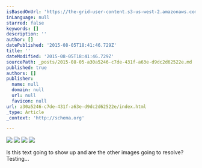 ```yaml
---
isBasedOnUrl: 'https://the-grid-user-content.s3-us-west-2.amazonaws.com/b5e51c52-b4b9-4750-b877-cc0ea25a69e9.jpg'
inLanguage: null
starred: false
keywords: []
description: ''
author: []
datePublished: '2015-08-05T18:41:46.729Z'
title: ''
dateModified: '2015-08-05T18:41:46.729Z'
sourcePath: _posts/2015-08-05-a30a5246-c7de-431f-a63e-d9dc2d62522e.md
published: true
authors: []
publisher:
  name: null
  domain: null
  url: null
  favicon: null
url: a30a5246-c7de-431f-a63e-d9dc2d62522e/index.html
_type: Article
_context: 'http://schema.org'

---
```

![](https://the-grid-user-content.s3-us-west-2.amazonaws.com/b5e51c52-b4b9-4750-b877-cc0ea25a69e9.jpg)
![](https://the-grid-user-content.s3-us-west-2.amazonaws.com/73a340fa-d5c4-448c-8a9d-d760a13fe1d0.jpg)
![](https://the-grid-user-content.s3-us-west-2.amazonaws.com/136de529-163a-4e97-aac1-cfa6310ff9e3.jpg)
![](https://the-grid-user-content.s3-us-west-2.amazonaws.com/c7286740-bb3d-4a67-8e6e-a44cf5d3d1e7.jpg)

Is this text going to show up and are the other images going to resolve? Testing...